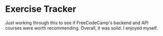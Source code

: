 # Exercise Tracker

Just working through this to see if FreeCodeCamp's backend and API courses were worth recommending. Overall, it was solid. I enjoyed myself.